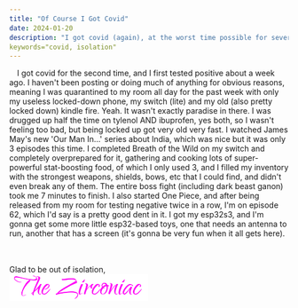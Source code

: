 ```yaml
---
title: "Of Course I Got Covid"
date: 2024-01-20
description: "I got covid (again), at the worst time possible for several reasons"
keywords="covid, isolation"
---
```

&emsp;I got covid for the second time, and I first tested positive about a week ago. I haven't been posting or doing much of anything for obvious reasons, meaning I was quarantined to my room all day for the past week with only my useless locked-down phone, my switch (lite) and my old (also pretty locked down) kindle fire. Yeah. It wasn't exactly paradise in there. I was drugged up half the time on tylenol AND ibuprofen, yes both, so I wasn't feeling too bad, but being locked up got very old very fast. I watched James May's new 'Our Man In...' series about India, which was nice but it was only 3 episodes this time. I completed Breath of the Wild on my switch and completely overprepared for it, gathering and cooking lots of super-powerful stat-boosting food, of which I only used 3, and I filled my inventory with the strongest weapons, shields, bows, etc that I could find, and didn't even break any of them. The entire boss fight (including dark beast ganon) took me 7 minutes to finish. I also started One Piece, and after being released from my room for testing negative twice in a row, I'm on episode 62, which I'd say is a pretty good dent in it. I got my esp32s3, and I'm gonna get some more little esp32-based toys, one that needs an antenna to run, another that has a screen (it's gonna be very fun when it all gets here).
&nbsp;  
&nbsp;  

Glad to be out of isolation,  
<img src="https://github.com/ZirconiaCubed3v2/ZirconiaCubed3v2.github.io/blob/main/_images/sig.png?raw=true" alt="signature" style="width:250px;"/>
